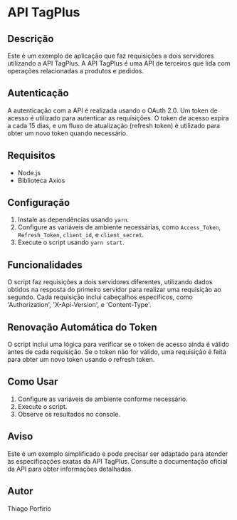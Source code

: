 # API TagPlus

## Descrição
Este é um exemplo de aplicação que faz requisições a dois servidores utilizando a API TagPlus. A API TagPlus é uma API de terceiros que lida com operações relacionadas a produtos e pedidos.

## Autenticação
A autenticação com a API é realizada usando o OAuth 2.0. Um token de acesso é utilizado para autenticar as requisições. O token de acesso expira a cada 15 dias, e um fluxo de atualização (refresh token) é utilizado para obter um novo token quando necessário.

## Requisitos
- Node.js
- Biblioteca Axios

## Configuração
1. Instale as dependências usando `yarn`.
2. Configure as variáveis de ambiente necessárias, como `Access_Token`, `Refresh_Token`, `client_id`, e `client_secret`.
3. Execute o script usando `yarn start`.

## Funcionalidades
O script faz requisições a dois servidores diferentes, utilizando dados obtidos na resposta do primeiro servidor para realizar uma requisição ao segundo. Cada requisição inclui cabeçalhos específicos, como 'Authorization', 'X-Api-Version', e 'Content-Type'.

## Renovação Automática do Token
O script inclui uma lógica para verificar se o token de acesso ainda é válido antes de cada requisição. Se o token não for válido, uma requisição é feita para obter um novo token usando o refresh token.

## Como Usar
1. Configure as variáveis de ambiente conforme necessário.
2. Execute o script.
3. Observe os resultados no console.

## Aviso
Este é um exemplo simplificado e pode precisar ser adaptado para atender às especificações exatas da API TagPlus. Consulte a documentação oficial da API para obter informações detalhadas.

## Autor
Thiago Porfirio
